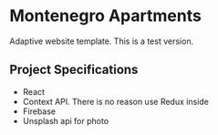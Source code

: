 # Montenegro Apartments

Adaptive website template. This is a test version.

## Project Specifications

- React
- Context API. There is no reason use Redux inside
- Firebase
- Unsplash api for photo
